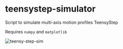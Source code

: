 # teensystep-simulator
Script to simulate multi-axis motion profiles TeensyStep

Requires `numpy` and `matplotlib`

![teensy-step-sim](https://user-images.githubusercontent.com/380158/50377001-b130ef00-05e3-11e9-8e01-4957328be1f2.png)
